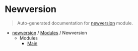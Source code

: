 # Newversion

> Auto-generated documentation for [newversion](https://github.com/vemel/newversion/blob/master/newversion/__init__.py) module.

- [newversion](../README.md#newversion) / [Modules](../MODULES.md#newversion-modules) / Newversion
    - Modules
        - [Main](main.md#main)

